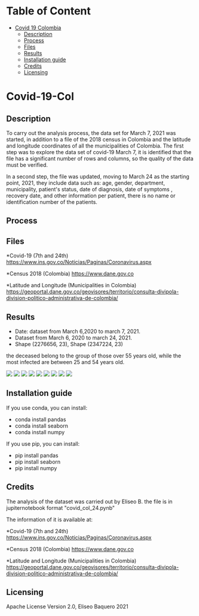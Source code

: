 Table of Content
================
* [Covid 19 Colombia](#Covid-19-Col)
  * [Description](#description)
  * [Process](#process)
  * [Files](#files)
  * [Results](#results)
  * [Installation guide](#installation-guide)
  * [Credits](#credits)
  * [Licensing](#licensing)
  
# Covid-19-Col
## Description

To carry out the analysis process, the data set for March 7, 2021 was started, in addition to a file of the 2018 census in Colombia and the latitude and longitude coordinates of all the municipalities of Colombia.
The first step was to explore the data set of covid-19 March 7, it is identified that the file has a significant number of rows and columns, so the quality of the data must be verified.

In a second step, the file was updated, moving to March 24 as the starting point, 2021, they include data such as: age, gender, department, municipality, patient's status, date of diagnosis, date of symptoms , recovery date, and other information per patient, there is no name or identification number of the patients.

## Process


## Files
  *Covid-19 (7th and 24th)
https://www.ins.gov.co/Noticias/Paginas/Coronavirus.aspx

  *Census 2018 (Colombia)
https://www.dane.gov.co

  *Latitude and Longitude (Municipalities in Colombia)
https://geoportal.dane.gov.co/geovisores/territorio/consulta-divipola-division-politico-administrativa-de-colombia/

## Results
* Date: dataset from March 6,2020 to march 7, 2021.
* Dataset from March 6, 2020 to march 24, 2021.
* Shape (2276656, 23), Shape (2347224, 23)

the deceased belong to the group of those over 55 years old, while the most infected are between 25 and 54 years old.

![](Images/Deceased%20groups.png)
![](Images/Distribution%20Covid-19.png)
![](Images/Ethnic%20groups.png)
![](Images/Location%202.png)
![](Images/Distribution%20by%20departments.png)
![](Images/top%20days.png)
![](Images/Evolution.png)
![](Images/time%20of%20diagnosis.png)
![](Images/test%20of%20PCR.png)

## Installation guide

If you use conda, you can install: 

   * conda install pandas
   * conda install seaborn
   * conda install numpy

If you use pip, you can install: 

   * pip install pandas
   * pip install seaborn
   * pip install numpy
    
## Credits
The analysis of the dataset was carried out by Eliseo B.
the file is in jupiternotebook format "covid_col_24.pynb"

The information of it is available at:

 *Covid-19 (7th and 24th)
https://www.ins.gov.co/Noticias/Paginas/Coronavirus.aspx

  *Census 2018 (Colombia)
https://www.dane.gov.co

  *Latitude and Longitude (Municipalities in Colombia)
https://geoportal.dane.gov.co/geovisores/territorio/consulta-divipola-division-politico-administrativa-de-colombia/

## Licensing
 Apache License Version 2.0, Eliseo Baquero 2021
